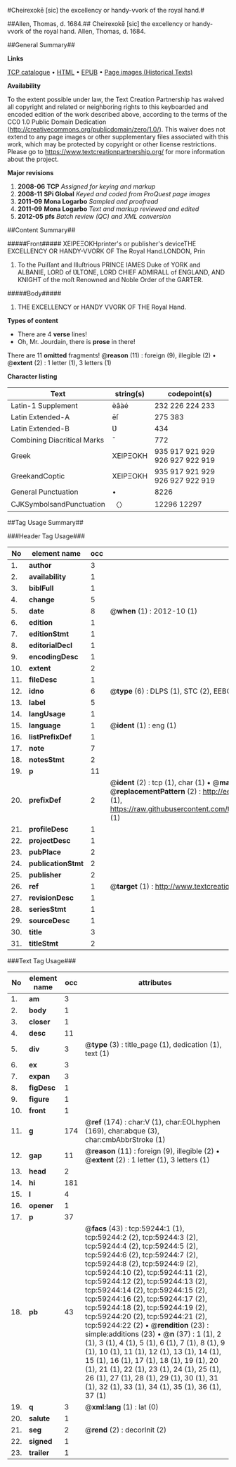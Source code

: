 #Cheirexokē [sic] the excellency or handy-vvork of the royal hand.#

##Allen, Thomas, d. 1684.##
Cheirexokē [sic] the excellency or handy-vvork of the royal hand.
Allen, Thomas, d. 1684.

##General Summary##

**Links**

[TCP catalogue](http://www.ota.ox.ac.uk/tcp/)  • 
[HTML](http://tei.it.ox.ac.uk/tcp/Texts-HTML/free/A23/A23652.html)  • 
[EPUB](http://tei.it.ox.ac.uk/tcp/Texts-EPUB/free/A23/A23652.epub) • 
[Page images (Historical Texts)](https://historicaltexts.jisc.ac.uk/eebo-12305775e)

**Availability**

To the extent possible under law, the Text Creation Partnership has waived all copyright and related or neighboring rights to this keyboarded and encoded edition of the work described above, according to the terms of the CC0 1.0 Public Domain Dedication (http://creativecommons.org/publicdomain/zero/1.0/). This waiver does not extend to any page images or other supplementary files associated with this work, which may be protected by copyright or other license restrictions. Please go to https://www.textcreationpartnership.org/ for more information about the project.

**Major revisions**

1. __2008-06__ __TCP__ *Assigned for keying and markup*
1. __2008-11__ __SPi Global__ *Keyed and coded from ProQuest page images*
1. __2011-09__ __Mona Logarbo__ *Sampled and proofread*
1. __2011-09__ __Mona Logarbo__ *Text and markup reviewed and edited*
1. __2012-05__ __pfs__ *Batch review (QC) and XML conversion*

##Content Summary##

#####Front#####
ΧΕΙΡΕΞΟΚΗprinter's or publisher's deviceTHE EXCELLENCY OR HANDY-VVORK OF The Royal Hand.LONDON, Prin
1. To the Puiſſant and Illuſtrious PRINCE IAMES Duke of YORK and ALBANIE, LORD of ƲLTONE, LORD CHIEF ADMIRALL of ENGLAND, AND KNIGHT of the moſt Renowned and Noble Order of the GARTER.

#####Body#####

1. THE EXCELLENCY or HANDY VVORK OF THE Royal Hand.

**Types of content**

  * There are 4 **verse** lines!
  * Oh, Mr. Jourdain, there is **prose** in there!

There are 11 **omitted** fragments! 
 @__reason__ (11) : foreign (9), illegible (2)  •  @__extent__ (2) : 1 letter (1), 3 letters (1)

**Character listing**


|Text|string(s)|codepoint(s)|
|---|---|---|
|Latin-1 Supplement|èâàé|232 226 224 233|
|Latin Extended-A|ēſ|275 383|
|Latin Extended-B|Ʋ|434|
|Combining             Diacritical Marks|̄|772|
|Greek|ΧΕΙΡΞΟΚΗ|935 917 921 929 926 927 922 919|
|GreekandCoptic|ΧΕΙΡΞΟΚΗ|935 917 921 929 926 927 922 919|
|General Punctuation|•|8226|
|CJKSymbolsandPunctuation|〈〉|12296 12297|

##Tag Usage Summary##

###Header Tag Usage###

|No|element name|occ|attributes|
|---|---|---|---|
|1.|__author__|3||
|2.|__availability__|1||
|3.|__biblFull__|1||
|4.|__change__|5||
|5.|__date__|8| @__when__ (1) : 2012-10 (1)|
|6.|__edition__|1||
|7.|__editionStmt__|1||
|8.|__editorialDecl__|1||
|9.|__encodingDesc__|1||
|10.|__extent__|2||
|11.|__fileDesc__|1||
|12.|__idno__|6| @__type__ (6) : DLPS (1), STC (2), EEBO-CITATION (1), OCLC (1), VID (1)|
|13.|__label__|5||
|14.|__langUsage__|1||
|15.|__language__|1| @__ident__ (1) : eng (1)|
|16.|__listPrefixDef__|1||
|17.|__note__|7||
|18.|__notesStmt__|2||
|19.|__p__|11||
|20.|__prefixDef__|2| @__ident__ (2) : tcp (1), char (1)  •  @__matchPattern__ (2) : ([0-9\-]+):([0-9IVX]+) (1), (.+) (1)  •  @__replacementPattern__ (2) : http://eebo.chadwyck.com/downloadtiff?vid=$1&page=$2 (1), https://raw.githubusercontent.com/textcreationpartnership/Texts/master/tcpchars.xml#$1 (1)|
|21.|__profileDesc__|1||
|22.|__projectDesc__|1||
|23.|__pubPlace__|2||
|24.|__publicationStmt__|2||
|25.|__publisher__|2||
|26.|__ref__|1| @__target__ (1) : http://www.textcreationpartnership.org/docs/. (1)|
|27.|__revisionDesc__|1||
|28.|__seriesStmt__|1||
|29.|__sourceDesc__|1||
|30.|__title__|3||
|31.|__titleStmt__|2||


###Text Tag Usage###

|No|element name|occ|attributes|
|---|---|---|---|
|1.|__am__|3||
|2.|__body__|1||
|3.|__closer__|1||
|4.|__desc__|11||
|5.|__div__|3| @__type__ (3) : title_page (1), dedication (1), text (1)|
|6.|__ex__|3||
|7.|__expan__|3||
|8.|__figDesc__|1||
|9.|__figure__|1||
|10.|__front__|1||
|11.|__g__|174| @__ref__ (174) : char:V (1), char:EOLhyphen (169), char:abque (3), char:cmbAbbrStroke (1)|
|12.|__gap__|11| @__reason__ (11) : foreign (9), illegible (2)  •  @__extent__ (2) : 1 letter (1), 3 letters (1)|
|13.|__head__|2||
|14.|__hi__|181||
|15.|__l__|4||
|16.|__opener__|1||
|17.|__p__|37||
|18.|__pb__|43| @__facs__ (43) : tcp:59244:1 (1), tcp:59244:2 (2), tcp:59244:3 (2), tcp:59244:4 (2), tcp:59244:5 (2), tcp:59244:6 (2), tcp:59244:7 (2), tcp:59244:8 (2), tcp:59244:9 (2), tcp:59244:10 (2), tcp:59244:11 (2), tcp:59244:12 (2), tcp:59244:13 (2), tcp:59244:14 (2), tcp:59244:15 (2), tcp:59244:16 (2), tcp:59244:17 (2), tcp:59244:18 (2), tcp:59244:19 (2), tcp:59244:20 (2), tcp:59244:21 (2), tcp:59244:22 (2)  •  @__rendition__ (23) : simple:additions (23)  •  @__n__ (37) : 1 (1), 2 (1), 3 (1), 4 (1), 5 (1), 6 (1), 7 (1), 8 (1), 9 (1), 10 (1), 11 (1), 12 (1), 13 (1), 14 (1), 15 (1), 16 (1), 17 (1), 18 (1), 19 (1), 20 (1), 21 (1), 22 (1), 23 (1), 24 (1), 25 (1), 26 (1), 27 (1), 28 (1), 29 (1), 30 (1), 31 (1), 32 (1), 33 (1), 34 (1), 35 (1), 36 (1), 37 (1)|
|19.|__q__|3| @__xml:lang__ (1) : lat (0)|
|20.|__salute__|1||
|21.|__seg__|2| @__rend__ (2) : decorInit (2)|
|22.|__signed__|1||
|23.|__trailer__|1||
